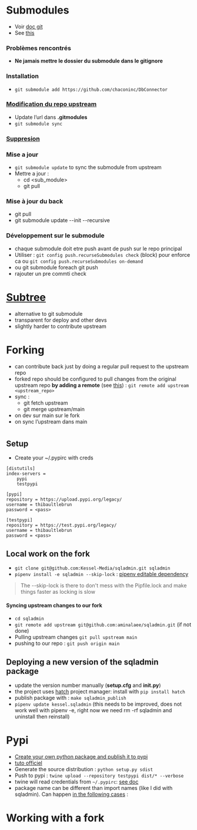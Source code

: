 # Submodules

- Voir [doc git](https://git-scm.com/book/en/v2/Git-Tools-Submodules)
- See [this](https://shunsvineyard.info/2019/12/23/using-git-submodule-and-develop-mode-to-manage-python-projects/)



### Problèmes rencontrés 

- **Ne jamais mettre le dossier du submodule dans le gitignore**



### Installation

- `git submodule add https://github.com/chaconinc/DbConnector`

### [Modification du repo upstream](https://stackoverflow.com/questions/11637175/swap-git-submodule-with-own-fork)

- Update l’url dans **.gitmodules**
- `git submodule sync`

### [Suppresion](https://stackoverflow.com/questions/1260748/how-do-i-remove-a-submodule)

### Mise a jour

- `git submodule update` to sync the submodule from upstream
- Mettre a jour : 
  - cd <sub_module>
  - git pull



### Mise à jour du back

- git pull
- git submodule update --init --recursive



### Développement sur le submodule

- chaque submodule doit etre push avant de push sur le repo principal
- Utiliser : `git config push.recurseSubmodules check` (block) pour enforce ca ou `git config push.recurseSubmodules on-demand`
- ou git submodule foreach git push
- rajouter un pre commti check




# [Subtree](https://www.atlassian.com/git/tutorials/git-subtree)

- alternative to git submodule
- transparent for deploy and other devs
- slightly harder to contribute upstream



# Forking

- can contribute back just by doing a regular pull request to the upstream repo
- forked repo should be configured to pull changes from the original upstream repo  **by adding a remote** (see [this](https://www.youtube.com/watch?v=a_FLqX3vGR4)) : `git remote add upstream <upstream_repo>`
- sync :
  - git fetch upstream
  - git merge upstream/main
- on dev sur main sur le fork
- on sync l’upstream dans main

# 

## Setup
- Create your ~/.pypirc with creds
```
[distutils]
index-servers =
    pypi
    testpypi

[pypi]
repository = https://upload.pypi.org/legacy/
username = thibaultlebrun
password = <pass>

[testpypi]
repository = https://test.pypi.org/legacy/
username = thibaultlebrun
password = <pass>
```

## Local work on the fork
- `git clone git@github.com:Kessel-Media/sqladmin.git sqladmin`
- `pipenv install -e sqladmin --skip-lock` : [pipenv editable dependency](https://pipenv-fork.readthedocs.io/en/latest/basics.html)
> The --skip-lock is there to don't mess with the Pipfile.lock and make things faster as locking is slow

#### Syncing upstream changes to our fork
- `cd sqladmin`
- `git remote add upstream git@github.com:aminalaee/sqladmin.git` (if not done)
- Pulling upstream changes `git pull upstream main`
- pushing to our repo : `git push origin main`


## Deploying a new version of the sqladmin package
- update the version number manually (**setup.cfg** and **__init__.py**)
- the project uses [hatch](https://hatch.pypa.io/latest/build/) project manager: install with `pip install hatch`
- publish package with : `make sqladmin_publish`
- `pipenv update kessel.sqladmin` (this needs to be improved, does not work well with pipenv -e, right now we need rm -rf sqladmin and uninstall then reinstall)








# Pypi

- [Create your own python package and publish it to pypi](https://towardsdatascience.com/create-your-own-python-package-and-publish-it-into-pypi-9306a29bc116)
- [tuto officiel](https://packaging.python.org/en/latest/guides/using-testpypi/)
- Generate the source distribution : `python setup.py sdist`
- Push to pypi : `twine upload --repository testpypi dist/* --verbose` 
- twine will read credentials from `~/.pypirc`: [see doc](https://packaging.python.org/en/latest/specifications/pypirc/)
- package name can be different than import names (like I did with sqladmin). Can happen [in the following cases](https://stackoverflow.com/questions/54886143/why-are-some-python-package-names-different-than-their-import-name) : 



# Working with a fork

